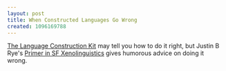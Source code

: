 ```yaml
---
layout: post
title: When Constructed Languages Go Wrong
created: 1096169788
---
```

 [The Language Construction Kit](/blog/blosxom.cgi/2004/09/19#kit) may tell you how to do it right, but Justin B Rye's [Primer in SF Xenolinguistics](http://www.xibalba.demon.co.uk/jbr/lingo.html) gives humorous advice on doing it wrong. 
